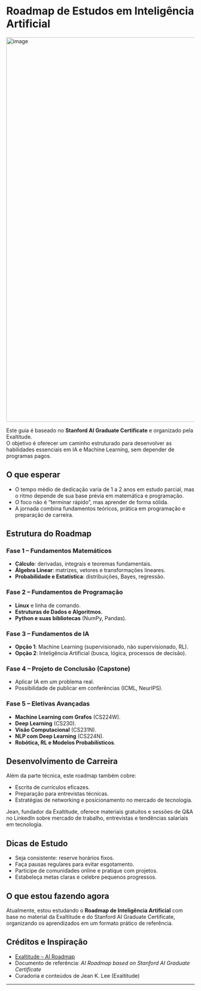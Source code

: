 # Roadmap de Estudos em Inteligência Artificial

<img width="1536" height="1024" alt="image" src="https://github.com/user-attachments/assets/f04dfcf8-cbe3-42ab-89d5-55db5991fb72" />


Este guia é baseado no **Stanford AI Graduate Certificate** e organizado pela Exaltitude.  
O objetivo é oferecer um caminho estruturado para desenvolver as habilidades essenciais em IA e Machine Learning, sem depender de programas pagos.



## O que esperar

- O tempo médio de dedicação varia de 1 a 2 anos em estudo parcial, mas o ritmo depende de sua base prévia em matemática e programação.  
- O foco não é “terminar rápido”, mas aprender de forma sólida.  
- A jornada combina fundamentos teóricos, prática em programação e preparação de carreira.



## Estrutura do Roadmap

### Fase 1 – Fundamentos Matemáticos
- **Cálculo**: derivadas, integrais e teoremas fundamentais.  
- **Álgebra Linear**: matrizes, vetores e transformações lineares.  
- **Probabilidade e Estatística**: distribuições, Bayes, regressão.  

### Fase 2 – Fundamentos de Programação
- **Linux** e linha de comando.  
- **Estruturas de Dados e Algoritmos**.  
- **Python e suas bibliotecas** (NumPy, Pandas).  

### Fase 3 – Fundamentos de IA
- **Opção 1**: Machine Learning (supervisionado, não supervisionado, RL).  
- **Opção 2**: Inteligência Artificial (busca, lógica, processos de decisão).  

### Fase 4 – Projeto de Conclusão (Capstone)
- Aplicar IA em um problema real.  
- Possibilidade de publicar em conferências (ICML, NeurIPS).  

### Fase 5 – Eletivas Avançadas
- **Machine Learning com Grafos** (CS224W).  
- **Deep Learning** (CS230).  
- **Visão Computacional** (CS231N).  
- **NLP com Deep Learning** (CS224N).  
- **Robótica, RL e Modelos Probabilísticos**.  



## Desenvolvimento de Carreira

Além da parte técnica, este roadmap também cobre:
- Escrita de currículos eficazes.  
- Preparação para entrevistas técnicas.  
- Estratégias de networking e posicionamento no mercado de tecnologia.  

Jean, fundador da Exaltitude, oferece materiais gratuitos e sessões de Q&A no LinkedIn sobre mercado de trabalho, entrevistas e tendências salariais em tecnologia.


## Dicas de Estudo

- Seja consistente: reserve horários fixos.  
- Faça pausas regulares para evitar esgotamento.  
- Participe de comunidades online e pratique com projetos.  
- Estabeleça metas claras e celebre pequenos progressos.  


## O que estou fazendo agora

Atualmente, estou estudando o **Roadmap de Inteligência Artificial** com base no material da Exaltitude e do Stanford AI Graduate Certificate, organizando os aprendizados em um formato prático de referência.


## Créditos e Inspiração

- [Exaltitude – AI Roadmap](https://www.exaltitude.io/job-seekers#Roadmap)  
- Documento de referência: *AI Roadmap based on Stanford AI Graduate Certificate*  
- Curadoria e conteúdos de Jean K. Lee (Exaltitude)  

---

